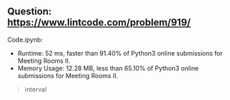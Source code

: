 ## Question: https://www.lintcode.com/problem/919/

Code.ipynb:
* Runtime: 52 ms, faster than 91.40% of Python3 online submissions for Meeting Rooms II.
* Memory Usage: 12.28 MB, less than 65.10% of Python3 online submissions for Meeting Rooms II.
> interval
